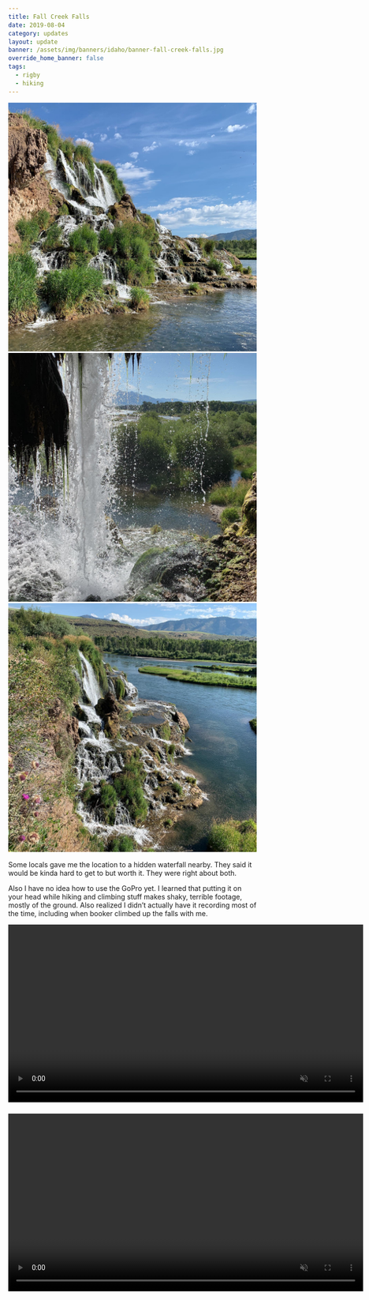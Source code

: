 ```yaml
---
title: Fall Creek Falls
date: 2019-08-04
category: updates
layout: update
banner: /assets/img/banners/idaho/banner-fall-creek-falls.jpg
override_home_banner: false
tags:
  - rigby
  - hiking
---
```


<div class="img-slider">
    <img src="/assets/img/updates/idaho/fall-creek-falls/1.jpg">
    <img src="/assets/img/updates/idaho/fall-creek-falls/2.jpg">
    <img src="/assets/img/updates/idaho/fall-creek-falls/3.jpg">
</div>

Some locals gave me the location to a hidden waterfall nearby. They said it would be kinda hard to get to but worth it. They were right about both.

Also I have no idea how to use the GoPro yet. I learned that putting it on your head while hiking and climbing stuff makes shaky, terrible footage, mostly of the ground. Also realized I didn’t actually have it recording most of the time, including when booker climbed up the falls with me.


<video muted controls width="720" style="margin-bottom: 20px">
    <source src="https://dumphole.bbeng89.com/wheresblake/vid/updates/idaho/fall-creek-falls/walking-to-waterfall-no-gopro-thing.mp4" type="video/mp4">
</video>

<video muted controls width="720">
    <source src="https://dumphole.bbeng89.com/wheresblake/vid/updates/idaho/fall-creek-falls/hiking-waterfall.mp4" type="video/mp4">
</video>

